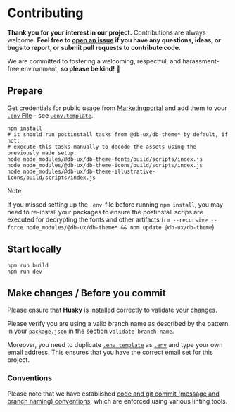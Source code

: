 # Contributing

**Thank you for your interest in our project.** Contributions are always welcome. **Feel free to [open an issue](https://github.com/db-ux-design-system/core-web/issues/new) if you have any questions, ideas, or bugs to report, or submit pull requests to contribute code.**

We are committed to fostering a welcoming, respectful, and harassment-free environment, **so please be kind! 💖**

## Prepare

Get credentials for public usage from [Marketingportal](https://marketingportal.extranet.deutschebahn.com/marketingportal/Design-Anwendungen/db-ux-design-system/resources/db-theme) and add them to your [`.env` File](./.env) - see [`.env.template`](./.env.template).

```shell
npm install
# it should run postinstall tasks from @db-ux/db-theme* by default, if not:
# execute this tasks manually to decode the assets using the previously made setup:
node node_modules/@db-ux/db-theme-fonts/build/scripts/index.js
node node_modules/@db-ux/db-theme-icons/build/scripts/index.js
node node_modules/@db-ux/db-theme-illustrative-icons/build/scripts/index.js
```

> [!NOTE]
> If you missed setting up the `.env`-file before running `npm install`, you may need to re-install your packages to ensure the postinstall scrips are executed for decrypting the fonts and other artifacts (`rm --recursive --force node_modules/@db-ux/db-theme* && npm update @db-ux/db-theme`)

## Start locally

```shell
npm run build
npm run dev
```

## Make changes / Before you commit

Please ensure that **Husky** is installed correctly to validate your changes.

Please verify you are using a valid branch name as described by the pattern in your [`package.json`](./package.json) in the section `validate-branch-name`.

Moreover, you need to duplicate [`.env.template`](./.env.template) as [`.env`](./.env) and type your own email address. This ensures that you have the correct email set for this project.

### Conventions

Please note that we have established [code and git commit (message and branch naming) conventions](docs/conventions.md), which are enforced using various linting tools.
